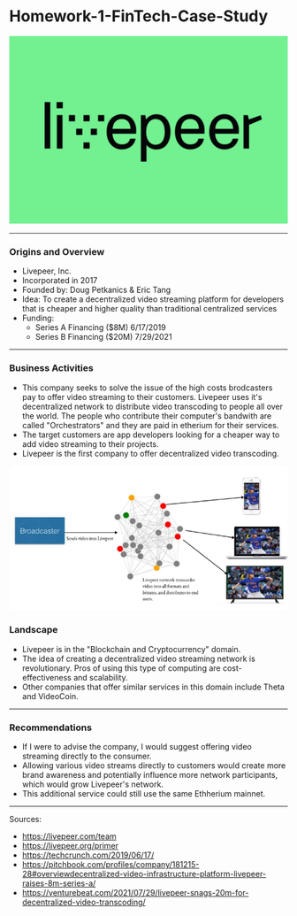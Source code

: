 # Homework-1-FinTech-Case-Study


![livepeer](livepeer.png)
___
### Origins and Overview 

* Livepeer, Inc.
* Incorporated in 2017
* Founded by: Doug Petkanics & Eric Tang
* Idea: To create a decentralized video streaming platform for developers that is cheaper and higher quality than traditional centralized services
* Funding:  
    * Series A Financing ($8M) 6/17/2019
    * Series B Financing ($20M) 7/29/2021
___

### Business Activities
* This company seeks to solve the issue of the high costs brodcasters pay to offer video streaming to their customers. Livepeer uses it's decentralized network to distribute video transcoding to people all over the world. The people who contribute their computer's bandwith are called "Orchestrators" and they are paid in etherium for their services. 
* The target customers are app developers looking for a cheaper way to add video streaming to their projects. 
* Livepeer is the first company to offer decentralized video transcoding.

![transcoding](transcoding.jpg)

### Landscape 
* Livepeer is in the "Blockchain and Cryptocurrency" domain.
* The idea of creating a decentralized video streaming network is revolutionary. Pros of using this type of computing are cost-effectiveness and scalability. 
*  Other companies that offer similar services in this domain include Theta and VideoCoin.

___

### Recommendations
* If I were to advise the company, I would suggest offering video streaming directly to the consumer. 
* Allowing various video streams directly to customers would create more brand awareness and potentially influence more network participants, which would grow Livepeer's network.
* This additional service could still use the same Ethherium mainnet.



___ 
Sources:
* https://livepeer.com/team
* https://livepeer.org/primer
* https://techcrunch.com/2019/06/17/
* https://pitchbook.com/profiles/company/181215-28#overviewdecentralized-video-infrastructure-platform-livepeer-raises-8m-series-a/ 
* https://venturebeat.com/2021/07/29/livepeer-snags-20m-for-decentralized-video-transcoding/